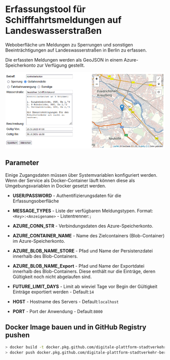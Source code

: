 # Erfassungstool für Schifffahrtsmeldungen auf Landeswasserstraßen

Weboberfläche um Meldungen zu Sperrungen und sonstigen Beeinträchtigungen auf Landeswasserstraßen in Berlin zu erfassen.

Die erfassten Meldungen werden als GeoJSON in einem Azure-Speicherkonto zur Verfügung gestellt.

![Erfassungsoberfläche](lawabe.png)


## Parameter

Einige Zugangsdaten müssen über Systemvariablen konfiguriert werden.
Wenn der Service als Docker-Container läuft können diese als Umgebungsvariablen in Docker gesetzt werden.

* **USER/PASSWORD** - Authentifizierungsdaten für die Erfassungsoberfläche
* **MESSAGE_TYPES** - Liste der verfügbaren Meldungstypen. Format:```<Key>:<Anzeigename>``` - Listentrenner:```;``` 


* **AZURE_CONN_STR** - Verbindungsdaten des Azure-Speicherkonto.
* **AZURE_CONTAINER_NAME** - Name des Zielcontainers (Blob-Container) im Azure-Speicherkonto.
* **AZURE_BLOB_NAME_STORE** - Pfad und Name der Persistenzdatei innerhalb des Blob-Containers.
* **AZURE_BLOB_NAME_Export** - Pfad und Name der Exportdatei innerhalb des Blob-Containers. Diese enthält nur die Einträge, deren Gültigkeit noch nicht abgelaufen sind. 

* **FUTURE_LIMIT_DAYS** - Limit ab wieviel Tage vor Begin der Gültigkeit Einträge exportiert werden - Default:```14```

* **HOST** - Hostname des Servers - Default:```localhost```
* **PORT** - Port der Anwendung - Default:```8000```

## Docker Image bauen und in GitHub Registry pushen

```bash
> docker build -t docker.pkg.github.com/digitale-plattform-stadtverkehr-berlin/lawabe/lawabe:<TAG> .
> docker push docker.pkg.github.com/digitale-plattform-stadtverkehr-berlin/lawabe/lawabe:<TAG>
```
